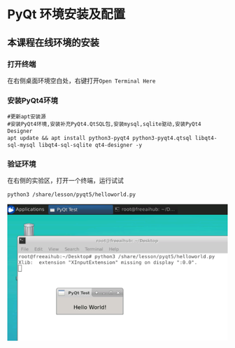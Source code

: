 # PyQt 环境安装及配置

## 本课程在线环境的安装

### 打开终端

在右侧桌面环境空白处，右键打开`Open Terminal Here`

### 安装PyQt4环境
```shell
#更新apt安装源
#安装PyQt4环境,安装补充PyQt4.QtSQL包,安装mysql,sqlite驱动,安装PyQt4 Designer
apt update && apt install python3-pyqt4 python3-pyqt4.qtsql libqt4-sql-mysql libqt4-sql-sqlite qt4-designer -y
```

### 验证环境

在右侧的实验区，打开一个终端，运行试试

```bash
python3 /share/lesson/pyqt5/helloworld.py
```

![setup](./images/setup.png)